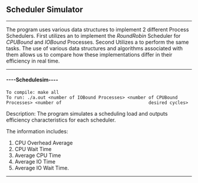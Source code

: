 Scheduler Simulator 
--- 

---

The program uses various data structures to implement 2 different Process Schedulers. First utilizes an <ArrayList> to implement the *RoundRobin* Scheduler for *CPUBound* and *IOBound* Processes. Second Utilizes a <Binary Search Tree> to perform the same tasks. The use of various data structures and algorithms associated with them allows us to compare how these implementations differ in their efficiency in real time. 

---

#### ----Schedulesim----

	To compile: make all 
	To run: ./a.out <number of IOBound Processes> <number of CPUBound Processes> <number of 	 							desired cycles>

Description: The program simulates a scheduling load and outputs efficiency characteristics for each scheduler. 

The information includes:

1. CPU Overhead Average 
2. CPU Wait Time
3. Average CPU Time
4. Average IO Time
5. Average IO Wait Time.

---